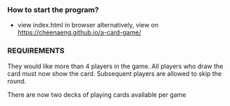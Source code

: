 ### How to start the program?

- view index.html in browser
  alternatively, view on https://cheenaeng.github.io/a-card-game/

### REQUIREMENTS

They would like more than 4 players in the game.
All players who draw the card must now show the card.
Subsequent players are allowed to skip the round.

There are now two decks of playing cards available per game
